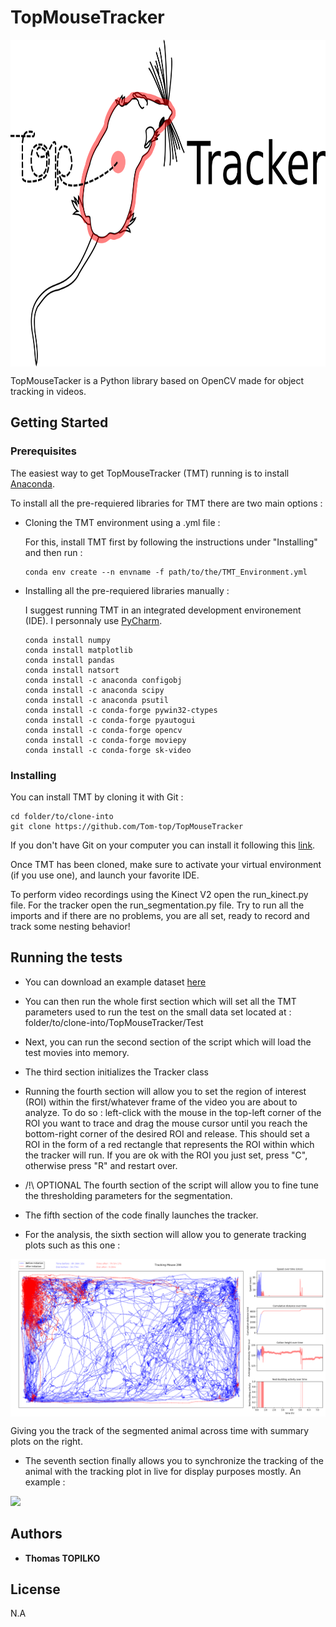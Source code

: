 # TopMouseTracker

<a href="url"><img src="https://github.com/Tom-top/TopMouseTracker/blob/master/Images/TopMouseTracker_Logo.png" align="center" height="523" width="781" ></a>


TopMouseTacker is a Python library based on OpenCV made for object tracking in videos.

## Getting Started

### Prerequisites

The easiest way to get TopMouseTracker (TMT) running is to install [Anaconda](https://www.anaconda.com/distribution/).

To install all the pre-requiered libraries for TMT there are two main options :

* Cloning the TMT environment using a .yml file :

  For this, install TMT first by following the instructions under "Installing" and then run :

  ```
  conda env create --n envname -f path/to/the/TMT_Environment.yml
  ```

* Installing all the pre-requiered libraries manually :

  I suggest running TMT in an integrated development environement (IDE). I personnaly use [PyCharm](https://www.jetbrains.com/pycharm/).

  ```
  conda install numpy
  conda install matplotlib
  conda install pandas
  conda install natsort
  conda install -c anaconda configobj
  conda install -c anaconda scipy
  conda install -c anaconda psutil
  conda install -c conda-forge pywin32-ctypes
  conda install -c conda-forge pyautogui
  conda install -c conda-forge opencv
  conda install -c conda-forge moviepy
  conda install -c conda-forge sk-video
  ```

### Installing

You can install TMT by cloning it with Git :

```
cd folder/to/clone-into
git clone https://github.com/Tom-top/TopMouseTracker
```

If you don't have Git on your computer you can install it following this [link](https://git-scm.com/book/en/v2/Getting-Started-Installing-Git).

Once TMT has been cloned, make sure to activate your virtual environment (if you use one), and launch your favorite IDE.

To perform video recordings using the Kinect V2 open the run_kinect.py file.
For the tracker open the run_segmentation.py file.
Try to run all the imports and if there are no problems, you are all set, ready to record and track some nesting behavior!

## Running the tests

* You can download an example dataset [here](https://www.dropbox.com/sh/dfq8xtqkkynb2fl/AAC5TwxBchaXqNAjI_hK3tsDa?dl=0)

* You can then run the whole first section which will set all the TMT parameters used to run the test on the small data set   located at : folder/to/clone-into/TopMouseTracker/Test

* Next, you can run the second section of the script which will load the test movies into memory.

* The third section initializes the Tracker class

* Running the fourth section will allow you to set the region of interest (ROI) within the first/whatever frame of the video you are about to analyze. To do so : left-click with the mouse in the top-left corner of the ROI you want to trace and drag the mouse cursor until you reach the bottom-right corner of the desired ROI and release. This should set a ROI in the form of a red rectangle that represents the ROI within which the tracker will run. If you are ok with the ROI you just set, press "C", otherwise press "R" and restart over.

* /!\ OPTIONAL The fourth section of the script will allow you to fine tune the thresholding parameters for the segmentation.

* The fifth section of the code finally launches the tracker.

* For the analysis, the sixth section will allow you to generate tracking plots such as this one :

<a href="url"><img src="https://github.com/Tom-top/TopMouseTracker/blob/master/Images/TopMouseTracker_Tracking_Plot.png" align="center" ></a>

Giving you the track of the segmented animal across time with summary plots on the right.

* The seventh section finally allows you to synchronize the tracking of the animal with the tracking plot in live for display purposes mostly. An example :

![](https://github.com/Tom-top/TopMouseTracker/blob/master/Images/TopMouseTracker_Live_Tracking.gif)

## Authors

* **Thomas TOPILKO**

## License

N.A


